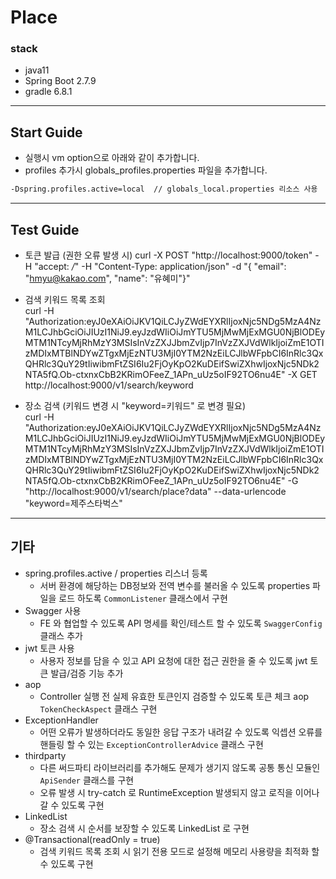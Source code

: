 # Place

### stack
- java11
- Spring Boot 2.7.9
- gradle 6.8.1
---
## Start Guide
- 실행시 vm option으로 아래와 같이 추가합니다.
- profiles 추가시 globals_profiles.properties 파일을 추가합니다.
```bash
-Dspring.profiles.active=local  // globals_local.properties 리소스 사용
```
---
## Test Guide
- 토큰 발급 (권한 오류 발생 시)
curl -X POST "http://localhost:9000/token" -H "accept: */*" -H "Content-Type: application/json" -d "{ \"email\": \"hmyu@kakao.com\", \"name\": \"유혜미\"}"

- 검색 키워드 목록 조회     
curl -H "Authorization:eyJ0eXAiOiJKV1QiLCJyZWdEYXRlIjoxNjc5NDg5MzA4NzM1LCJhbGciOiJIUzI1NiJ9.eyJzdWIiOiJmYTU5MjMwMjExMGU0NjBlODEyMTM1NTcyMjRhMzY3MSIsInVzZXJJbmZvIjp7InVzZXJVdWlkIjoiZmE1OTIzMDIxMTBlNDYwZTgxMjEzNTU3MjI0YTM2NzEiLCJlbWFpbCI6InRlc3QxQHRlc3QuY29tIiwibmFtZSI6Iu2FjOyKpO2KuDEifSwiZXhwIjoxNjc5NDk2NTA5fQ.Ob-ctxnxCbB2KRimOFeeZ_1APn_uUz5oIF92TO6nu4E" -X GET http://localhost:9000/v1/search/keyword

- 장소 검색 (키워드 변경 시 "keyword=키워드" 로 변경 필요)       
curl -H "Authorization:eyJ0eXAiOiJKV1QiLCJyZWdEYXRlIjoxNjc5NDg5MzA4NzM1LCJhbGciOiJIUzI1NiJ9.eyJzdWIiOiJmYTU5MjMwMjExMGU0NjBlODEyMTM1NTcyMjRhMzY3MSIsInVzZXJJbmZvIjp7InVzZXJVdWlkIjoiZmE1OTIzMDIxMTBlNDYwZTgxMjEzNTU3MjI0YTM2NzEiLCJlbWFpbCI6InRlc3QxQHRlc3QuY29tIiwibmFtZSI6Iu2FjOyKpO2KuDEifSwiZXhwIjoxNjc5NDk2NTA5fQ.Ob-ctxnxCbB2KRimOFeeZ_1APn_uUz5oIF92TO6nu4E" -G "http://localhost:9000/v1/search/place?data" --data-urlencode "keyword=제주스타벅스"
---
## 기타      
- spring.profiles.active / properties 리스너 등록
    - 서버 환경에 해당하는 DB정보와 전역 변수를 불러올 수 있도록 properties 파일을 로드 하도록 `CommonListener` 클래스에서 구현 
- Swagger 사용 
    - FE 와 협업할 수 있도록 API 명세를 확인/테스트 할 수 있도록 `SwaggerConfig` 클래스 추가
- jwt 토큰 사용
    - 사용자 정보를 담을 수 있고 API 요청에 대한 접근 권한을 줄 수 있도록 jwt 토큰 발급/검증 기능 추가
- aop
    - Controller 실행 전 실제 유효한 토큰인지 검증할 수 있도록 토큰 체크 aop `TokenCheckAspect` 클래스 구현
- ExceptionHandler
    - 어떤 오류가 발생하더라도 동일한 응답 구조가 내려갈 수 있도록 익셉션 오류를 핸들링 할 수 있는 `ExceptionControllerAdvice` 클래스 구현
- thirdparty 
    - 다른 써드파티 라이브러리를 추가해도 문제가 생기지 않도록 공통 통신 모듈인 `ApiSender` 클래스를 구현
    - 오류 발생 시 try-catch 로 RuntimeException 발생되지 않고 로직을 이어나갈 수 있도록 구현
- LinkedList
    - 장소 검색 시 순서를 보장할 수 있도록 LinkedList 로 구현
- @Transactional(readOnly = true)
    - 검색 키워드 목록 조회 시 읽기 전용 모드로 설정해 메모리 사용량을 최적화 할 수 있도록 구현
